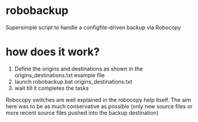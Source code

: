 # robobackup
Supersimple script to handle a configfile-driven backup via Robocopy


# how does it work?
1. Define the origins and destinations as shown in the origins_destinations.txt example file
2. launch robobackup.bat  origins_destinations.txt
3. wait till it completes the tasks

Robocopy switches are well explained in the robocopy help itself.
The aim here was to be as much conservative as possible (only new source files or more recent source files pushed into the backup destination)

